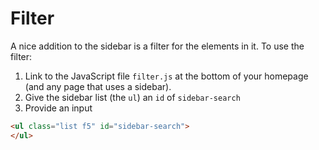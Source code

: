 # Filter

A nice addition to the sidebar is a filter for the elements in it.
To use the filter:

  1. Link to the JavaScript file `filter.js` at the bottom of your homepage
     (and any page that uses a sidebar).
  2. Give the sidebar list (the `ul`) an `id` of `sidebar-search`
  3. Provide an input

```html
<ul class="list f5" id="sidebar-search">
</ul>
```
